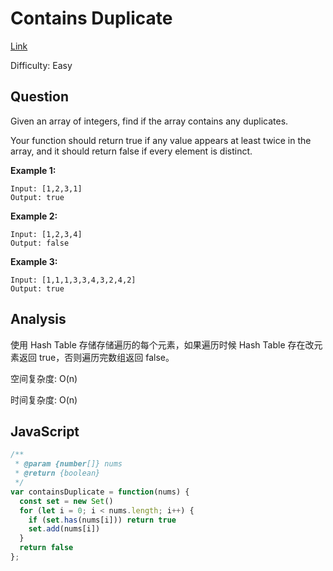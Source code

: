 # Contains Duplicate

[Link](https://leetcode.com/problems/contains-duplicate)

Difficulty: Easy

## Question

Given an array of integers, find if the array contains any duplicates.

Your function should return true if any value appears at least twice in the array, and it should return false if every element is distinct.

**Example 1:**

```
Input: [1,2,3,1]
Output: true
```

**Example 2:**

```
Input: [1,2,3,4]
Output: false
```

**Example 3:**

```
Input: [1,1,1,3,3,4,3,2,4,2]
Output: true
```

## Analysis

使用 Hash Table 存储存储遍历的每个元素，如果遍历时候 Hash Table 存在改元素返回 true，否则遍历完数组返回 false。

空间复杂度: O(n)

时间复杂度: O(n)

## JavaScript

```JavaScript
/**
 * @param {number[]} nums
 * @return {boolean}
 */
var containsDuplicate = function(nums) {
  const set = new Set()
  for (let i = 0; i < nums.length; i++) {
    if (set.has(nums[i])) return true
    set.add(nums[i])
  }
  return false
};
```
